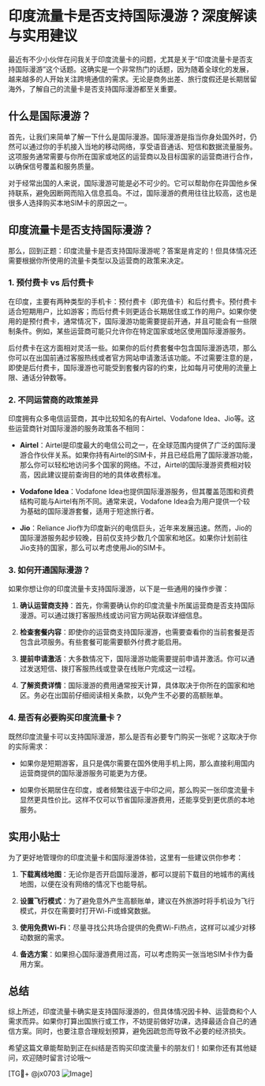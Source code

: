 # 印度流量卡是否支持国际漫游？深度解读与实用建议

最近有不少小伙伴在问我关于印度流量卡的问题，尤其是关于“印度流量卡是否支持国际漫游”这个话题。这确实是一个非常热门的话题，因为随着全球化的发展，越来越多的人开始关注跨境通信的需求。无论是商务出差、旅行度假还是长期居留海外，了解自己的流量卡是否支持国际漫游都至关重要。

## 什么是国际漫游？

首先，让我们来简单了解一下什么是国际漫游。国际漫游是指当你身处国外时，仍然可以通过你的手机接入当地的移动网络，享受语音通话、短信和数据流量服务。这项服务通常需要与你所在国家或地区的运营商以及目标国家的运营商进行合作，以确保信号覆盖和服务质量。

对于经常出国的人来说，国际漫游可能是必不可少的。它可以帮助你在异国他乡保持联系，避免因断网而陷入信息孤岛。不过，国际漫游的费用往往比较高，这也是很多人选择购买本地SIM卡的原因之一。

## 印度流量卡是否支持国际漫游？

那么，回到正题：印度流量卡是否支持国际漫游呢？答案是肯定的！但具体情况还需要根据你所使用的流量卡类型以及运营商的政策来决定。

### 1. 预付费卡 vs 后付费卡

在印度，主要有两种类型的手机卡：预付费卡（即充值卡）和后付费卡。预付费卡适合短期用户，比如游客；而后付费卡则更适合长期居住或工作的用户。如果你使用的是预付费卡，通常情况下，国际漫游功能需要提前开通，并且可能会有一些限制条件。例如，某些运营商可能只允许你在特定国家或地区使用国际漫游服务。

后付费卡在这方面相对灵活一些。如果你的后付费套餐中包含国际漫游选项，那么你可以在出国前通过客服热线或者官方网站申请激活该功能。不过需要注意的是，即使是后付费卡，国际漫游也可能受到套餐内容的约束，比如每月可使用的流量上限、通话分钟数等。

### 2. 不同运营商的政策差异

印度拥有众多电信运营商，其中比较知名的有Airtel、Vodafone Idea、Jio等。这些运营商针对国际漫游的服务政策各不相同：

- **Airtel**：Airtel是印度最大的电信公司之一，在全球范围内提供了广泛的国际漫游合作伙伴关系。如果你持有Airtel的SIM卡，并且已经启用了国际漫游功能，那么你可以轻松地访问多个国家的网络。不过，Airtel的国际漫游资费相对较高，因此建议提前查询目的地的具体收费标准。
  
- **Vodafone Idea**：Vodafone Idea也提供国际漫游服务，但其覆盖范围和资费结构可能与Airtel有所不同。通常来说，Vodafone Idea会为用户提供一个较为基础的国际漫游套餐，适用于短途旅行者。

- **Jio**：Reliance Jio作为印度新兴的电信巨头，近年来发展迅速。然而，Jio的国际漫游服务起步较晚，目前仅支持少数几个国家和地区。如果你计划前往Jio支持的国家，那么可以考虑使用Jio的SIM卡。

### 3. 如何开通国际漫游？

如果你想让你的印度流量卡支持国际漫游，以下是一些通用的操作步骤：

1. **确认运营商支持**：首先，你需要确认你的印度流量卡所属运营商是否支持国际漫游。可以通过拨打客服热线或访问官方网站获取详细信息。
   
2. **检查套餐内容**：即使你的运营商支持国际漫游，也需要查看你的当前套餐是否包含此项服务。有些套餐可能需要额外付费才能启用。

3. **提前申请激活**：大多数情况下，国际漫游功能需要提前申请并激活。你可以通过发送短信、拨打客服热线或登录在线账户完成这一过程。

4. **了解资费详情**：国际漫游的费用通常按天计算，具体取决于你所在的国家和地区。务必在出国前仔细阅读相关条款，以免产生不必要的高额账单。

### 4. 是否有必要购买印度流量卡？

既然印度流量卡可以支持国际漫游，那么是否有必要专门购买一张呢？这取决于你的实际需求：

- 如果你是短期游客，且只是偶尔需要在国外使用手机上网，那么直接利用国内运营商提供的国际漫游服务可能更为方便。

- 如果你长期居住在印度，或者频繁往返于中印之间，那么购买一张印度流量卡显然更具性价比。这样不仅可以节省国际漫游费用，还能享受到更优质的本地服务。

## 实用小贴士

为了更好地管理你的印度流量卡和国际漫游体验，这里有一些建议供你参考：

1. **下载离线地图**：无论你是否开启国际漫游，都可以提前下载目的地城市的离线地图，以便在没有网络的情况下也能导航。

2. **设置飞行模式**：为了避免意外产生高额账单，建议在外旅游时将手机设为飞行模式，并仅在需要时打开Wi-Fi或蜂窝数据。

3. **使用免费Wi-Fi**：尽量寻找公共场合提供的免费Wi-Fi热点，这样可以减少对移动数据的需求。

4. **备选方案**：如果担心国际漫游费用过高，可以考虑购买一张当地SIM卡作为备用方案。

## 总结

综上所述，印度流量卡确实是支持国际漫游的，但具体情况因卡种、运营商和个人需求而异。如果你打算出国旅行或工作，不妨提前做好功课，选择最适合自己的通信方案。同时，也要注意合理规划预算，避免因疏忽而导致不必要的经济损失。

希望这篇文章能帮助到正在纠结是否购买印度流量卡的朋友们！如果你还有其他疑问，欢迎随时留言讨论哦～

[TG💪+ @jx0703 ![Image](https://github.com/user-attachments/assets/dbca1d08-cadb-493c-b0ec-ad6f7a83f270)]